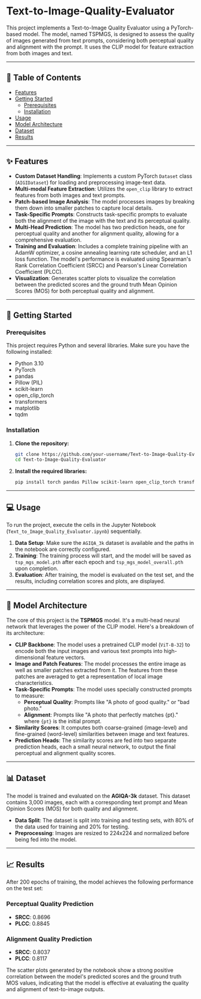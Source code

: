 # Text-to-Image-Quality-Evaluator

This project implements a Text-to-Image Quality Evaluator using a PyTorch-based model. The model, named TSPMGS, is designed to assess the quality of images generated from text prompts, considering both perceptual quality and alignment with the prompt. It uses the CLIP model for feature extraction from both images and text.

-----

## 📖 Table of Contents

  * [Features](https://www.google.com/search?q=%23-features)
  * [Getting Started](https://www.google.com/search?q=%23-getting-started)
      * [Prerequisites](https://www.google.com/search?q=%23-prerequisites)
      * [Installation](https://www.google.com/search?q=%23-installation)
  * [Usage](https://www.google.com/search?q=%23-usage)
  * [Model Architecture](https://www.google.com/search?q=%23-model-architecture)
  * [Dataset](https://www.google.com/search?q=%23-dataset)
  * [Results](https://www.google.com/search?q=%23-results)

-----

## ✨ Features

  * **Custom Dataset Handling**: Implements a custom PyTorch `Dataset` class (`AIGIDataset`) for loading and preprocessing image-text data.
  * **Multi-modal Feature Extraction**: Utilizes the `open_clip` library to extract features from both images and text prompts.
  * **Patch-based Image Analysis**: The model processes images by breaking them down into smaller patches to capture local details.
  * **Task-Specific Prompts**: Constructs task-specific prompts to evaluate both the alignment of the image with the text and its perceptual quality.
  * **Multi-Head Prediction**: The model has two prediction heads, one for perceptual quality and another for alignment quality, allowing for a comprehensive evaluation.
  * **Training and Evaluation**: Includes a complete training pipeline with an AdamW optimizer, a cosine annealing learning rate scheduler, and an L1 loss function. The model's performance is evaluated using Spearman's Rank Correlation Coefficient (SRCC) and Pearson's Linear Correlation Coefficient (PLCC).
  * **Visualization**: Generates scatter plots to visualize the correlation between the predicted scores and the ground truth Mean Opinion Scores (MOS) for both perceptual quality and alignment.

-----

## 🚀 Getting Started

### Prerequisites

This project requires Python and several libraries. Make sure you have the following installed:

  * Python 3.10
  * PyTorch
  * pandas
  * Pillow (PIL)
  * scikit-learn
  * open\_clip\_torch
  * transformers
  * matplotlib
  * tqdm

### Installation

1.  **Clone the repository:**
    ```bash
    git clone https://github.com/your-username/Text-to-Image-Quality-Evaluator.git
    cd Text-to-Image-Quality-Evaluator
    ```
2.  **Install the required libraries:**
    ```bash
    pip install torch pandas Pillow scikit-learn open_clip_torch transformers matplotlib tqdm
    ```

-----

## 💻 Usage

To run the project, execute the cells in the Jupyter Notebook (`Text_to_Image_Quality_Evaluator.ipynb`) sequentially.

1.  **Data Setup**: Make sure the `AGIQA_3k` dataset is available and the paths in the notebook are correctly configured.
2.  **Training**: The training process will start, and the model will be saved as `tsp_mgs_model.pth` after each epoch and `tsp_mgs_model_overall.pth` upon completion.
3.  **Evaluation**: After training, the model is evaluated on the test set, and the results, including correlation scores and plots, are displayed.

-----

## 🤖 Model Architecture

The core of this project is the **TSPMGS** model. It's a multi-head neural network that leverages the power of the CLIP model. Here's a breakdown of its architecture:

  * **CLIP Backbone**: The model uses a pretrained CLIP model (`ViT-B-32`) to encode both the input images and various text prompts into high-dimensional feature vectors.
  * **Image and Patch Features**: The model processes the entire image as well as smaller patches extracted from it. The features from these patches are averaged to get a representation of local image characteristics.
  * **Task-Specific Prompts**: The model uses specially constructed prompts to measure:
      * **Perceptual Quality**: Prompts like "A photo of good quality." or "bad photo."
      * **Alignment**: Prompts like "A photo that perfectly matches {pt}." where `{pt}` is the initial prompt.
  * **Similarity Scores**: It computes both coarse-grained (image-level) and fine-grained (word-level) similarities between image and text features.
  * **Prediction Heads**: The similarity scores are fed into two separate prediction heads, each a small neural network, to output the final perceptual and alignment quality scores.

-----

## 📊 Dataset

The model is trained and evaluated on the **AGIQA-3k** dataset. This dataset contains 3,000 images, each with a corresponding text prompt and Mean Opinion Scores (MOS) for both quality and alignment.

  * **Data Split**: The dataset is split into training and testing sets, with 80% of the data used for training and 20% for testing.
  * **Preprocessing**: Images are resized to 224x224 and normalized before being fed into the model.

-----

## 📈 Results

After 200 epochs of training, the model achieves the following performance on the test set:

### Perceptual Quality Prediction

  * **SRCC**: 0.8696
  * **PLCC**: 0.8845

### Alignment Quality Prediction

  * **SRCC**: 0.8037
  * **PLCC**: 0.8117

The scatter plots generated by the notebook show a strong positive correlation between the model's predicted scores and the ground truth MOS values, indicating that the model is effective at evaluating the quality and alignment of text-to-image outputs.
